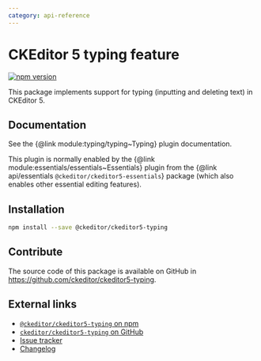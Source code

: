 ```yaml
---
category: api-reference
---
```


# CKEditor 5 typing feature

[![npm version](https://badge.fury.io/js/%40ckeditor%2Fckeditor5-typing.svg)](https://www.npmjs.com/package/@ckeditor/ckeditor5-typing)

This package implements support for typing (inputting and deleting text) in CKEditor 5.

## Documentation

See the {@link module:typing/typing~Typing} plugin documentation.

This plugin is normally enabled by the {@link module:essentials/essentials~Essentials} plugin from the {@link api/essentials `@ckeditor/ckeditor5-essentials`} package (which also enables other essential editing features).

## Installation

```bash
npm install --save @ckeditor/ckeditor5-typing
```

## Contribute

The source code of this package is available on GitHub in https://github.com/ckeditor/ckeditor5-typing.

## External links

* [`@ckeditor/ckeditor5-typing` on npm](https://www.npmjs.com/package/@ckeditor/ckeditor5-typing)
* [`ckeditor/ckeditor5-typing` on GitHub](https://github.com/ckeditor/ckeditor5-typing)
* [Issue tracker](https://github.com/ckeditor/ckeditor5-typing/issues)
* [Changelog](https://github.com/ckeditor/ckeditor5-typing/blob/master/CHANGELOG.md)
